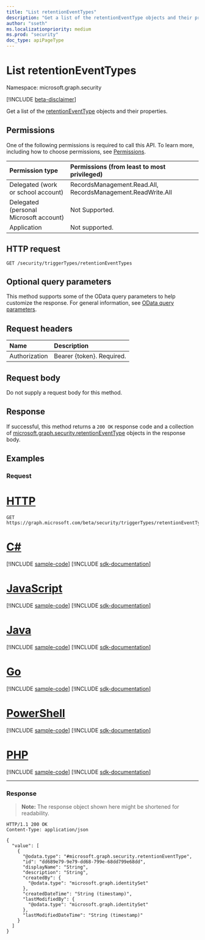 ```yaml
---
title: "List retentionEventTypes"
description: "Get a list of the retentionEventType objects and their properties."
author: "sseth"
ms.localizationpriority: medium
ms.prod: "security"
doc_type: apiPageType
---
```


# List retentionEventTypes
Namespace: microsoft.graph.security

[!INCLUDE [beta-disclaimer](../../includes/beta-disclaimer.md)]

Get a list of the [retentionEventType](../resources/security-retentioneventtype.md) objects and their properties.

## Permissions
One of the following permissions is required to call this API. To learn more, including how to choose permissions, see [Permissions](/graph/permissions-reference).

|Permission type|Permissions (from least to most privileged)|
|:---|:---|
|Delegated (work or school account)|RecordsManagement.Read.All, RecordsManagement.ReadWrite.All|
|Delegated (personal Microsoft account)|Not Supported.|
|Application|Not supported.|

## HTTP request

<!-- {
  "blockType": "ignored"
}
-->
``` http
GET /security/triggerTypes/retentionEventTypes
```

## Optional query parameters
This method supports some of the OData query parameters to help customize the response. For general information, see [OData query parameters](/graph/query-parameters).

## Request headers
|Name|Description|
|:---|:---|
|Authorization|Bearer {token}. Required.|

## Request body
Do not supply a request body for this method.

## Response

If successful, this method returns a `200 OK` response code and a collection of [microsoft.graph.security.retentionEventType](../resources/security-retentioneventtype.md) objects in the response body.

## Examples

### Request

# [HTTP](#tab/http)
<!-- {
  "blockType": "request",
  "name": "list_retentioneventtype"
}
-->
``` http
GET https://graph.microsoft.com/beta/security/triggerTypes/retentionEventTypes
```

# [C#](#tab/csharp)
[!INCLUDE [sample-code](../includes/snippets/csharp/list-retentioneventtype-csharp-snippets.md)]
[!INCLUDE [sdk-documentation](../includes/snippets/snippets-sdk-documentation-link.md)]

# [JavaScript](#tab/javascript)
[!INCLUDE [sample-code](../includes/snippets/javascript/list-retentioneventtype-javascript-snippets.md)]
[!INCLUDE [sdk-documentation](../includes/snippets/snippets-sdk-documentation-link.md)]

# [Java](#tab/java)
[!INCLUDE [sample-code](../includes/snippets/java/list-retentioneventtype-java-snippets.md)]
[!INCLUDE [sdk-documentation](../includes/snippets/snippets-sdk-documentation-link.md)]

# [Go](#tab/go)
[!INCLUDE [sample-code](../includes/snippets/go/list-retentioneventtype-go-snippets.md)]
[!INCLUDE [sdk-documentation](../includes/snippets/snippets-sdk-documentation-link.md)]

# [PowerShell](#tab/powershell)
[!INCLUDE [sample-code](../includes/snippets/powershell/list-retentioneventtype-powershell-snippets.md)]
[!INCLUDE [sdk-documentation](../includes/snippets/snippets-sdk-documentation-link.md)]

# [PHP](#tab/php)
[!INCLUDE [sample-code](../includes/snippets/php/list-retentioneventtype-php-snippets.md)]
[!INCLUDE [sdk-documentation](../includes/snippets/snippets-sdk-documentation-link.md)]

---

### Response
>**Note:** The response object shown here might be shortened for readability.
<!-- {
  "blockType": "response",
  "truncated": true,
  "@odata.type": "Collection(microsoft.graph.security.retentionEventType)"
}
-->

``` http
HTTP/1.1 200 OK
Content-Type: application/json

{
  "value": [
    {
      "@odata.type": "#microsoft.graph.security.retentionEventType",
      "id": "dd689e79-9e79-dd68-799e-68dd799e68dd",
      "displayName": "String",
      "description": "String",
      "createdBy": {
        "@odata.type": "microsoft.graph.identitySet"
      },
      "createdDateTime": "String (timestamp)",
      "lastModifiedBy": {
        "@odata.type": "microsoft.graph.identitySet"
      },
      "lastModifiedDateTime": "String (timestamp)"
    }
  ]
}
```
